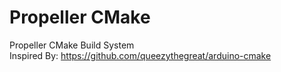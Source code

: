 Propeller CMake
===============

Propeller CMake Build System  
Inspired By: https://github.com/queezythegreat/arduino-cmake
